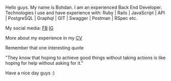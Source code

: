Hello guys. My name is Bohdan. I am an experienced Back End Developer.
Technologies I use and have experience with: 
Ruby | Rails | JavaScript | API | PostgreSQL | Graphql | GIT | Swagger | Postman | RSpec etc.

My social media:
<a href="https://www.facebook.com/bohdan.vakh">FB</a>
<a href="https://www.instagram.com/bohdanvakh/?hl=uk">IG</a>

More about my experience in my <a href="https://drive.google.com/file/d/1u4rQENCuTY82Wpkf0Tl0fdgt6GKdWt2n/view?usp=sharing">CV</a>

Remember that one interesting quote 

"They know that hoping to achieve good things without taking actions 
is like hoping for help without asking for it."

Have a nice day guys :)
